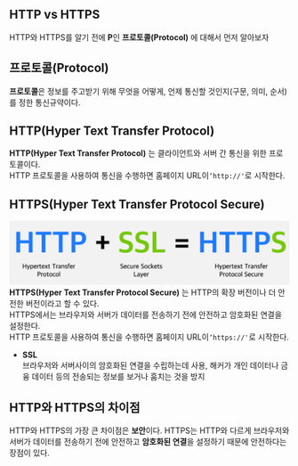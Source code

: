 ## HTTP vs HTTPS
HTTP와 HTTPS를 알기 전에 **P**인 **프로토콜(Protocol)** 에 대해서 먼저 알아보자

## 프로토콜(Protocol)
**프로토콜**은 정보를 주고받기 위해 무엇을 어떻게, 언제 통신할 것인지(구문, 의미, 순서)를 정한 통신규약이다.

## HTTP(Hyper Text Transfer Protocol)
**HTTP(Hyper Text Transfer Protocol)** 는 클라이언트와 서버 간 통신을 위한 프로토콜이다.\
HTTP 프로토콜을 사용하여 통신을 수행하면 홈페이지 URL이```‘http://'```로 시작한다.
## HTTPS(Hyper Text Transfer Protocol Secure)
![alt text](../image/https.png)
**HTTPS(Hyper Text Transfer Protocol Secure)** 는 HTTP의 확장 버전이나 더 안전한 버전이라고 할 수 있다.\
HTTPS에서는 브라우저와 서버가 데이터를 전송하기 전에 안전하고 암호화된 연결을 설정한다.\
HTTP 프로토콜을 사용하여 통신을 수행하면 홈페이지 URL이```‘https://'```로 시작한다.
+ **SSL**\
 브라우저와 서버사이의 암호화된 연결을 수립하는데 사용, 해커가 개인 데이터나 금융 데이터 등의 전송되는 정보를 보거나 훔치는 것을 방지

## HTTP와 HTTPS의 차이점
HTTP와 HTTPS의 가장 큰 차이점은 **보안**이다. HTTPS는 HTTP와 다르게 브라우저와 서버가 데이터를 전송하기 전에 안전하고 **암호화된 연결**을 설정하기 때문에 안전하다는 장점이 있다.